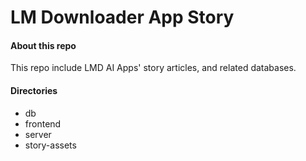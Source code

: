 # LM Downloader App Story

#### About this repo
This repo include LMD AI Apps' story articles, and related databases.

#### Directories
- db
- frontend
- server
- story-assets
